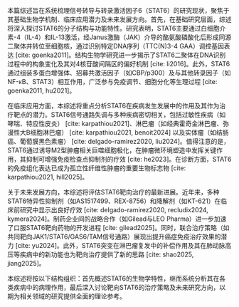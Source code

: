 本篇综述旨在系统梳理信号转导与转录激活因子6（STAT6）的研究现状，聚焦于其基础生物学机制、临床应用潜力及未来发展方向。首先，在基础研究层面，综述将深入探讨STAT6的分子结构与功能特性。研究表明，STAT6主要通过白细胞介素-4（IL-4）和IL-13激活，经Janus激酶（JAK）介导的酪氨酸磷酸化后形成同源二聚体并转位至细胞核，通过识别特定DNA序列（TTC(N)3-4 GAA）调控基因表达 [cite: goenka2011]。结构生物学研究进一步揭示了STAT6二聚体在DNA识别过程中的构象变化及其对4核苷酸间隔区的偏好机制 [cite: li2016]。此外，STAT6通过组装多蛋白增强体、招募共激活因子（如CBP/p300）及与其他转录因子（如NF-κB、STAT3）相互作用，广泛参与免疫调节、细胞分化等生理过程 [cite: goenka2011, hu2021]。

在临床应用方面，本综述将重点分析STAT6在疾病发生发展中的作用及其作为治疗靶点的潜力。STAT6信号通路失调与多种疾病密切相关，包括过敏性疾病（如哮喘、特应性皮炎） [cite: karpathiou2021]、淋巴瘤（如经典霍奇金淋巴瘤、弥漫性大B细胞淋巴瘤） [cite: karpathiou2021, benoit2024] 以及实体瘤（如结肠癌、葡萄膜黑色素瘤） [cite: delgado-ramirez2020, liu2024]。值得注意的是，STAT6通过诱导M2型肿瘤相关巨噬细胞极化，在肿瘤微环境塑造中发挥关键作用，其抑制可增强免疫检查点抑制剂的疗效 [cite: he2023]。在诊断方面，STAT6的免疫组化表达已成为孤立性纤维性肿瘤的重要生物标志物 [cite: karpathiou2021, hill2025]。

关于未来发展方向，本综述将评估STAT6靶向治疗的最新进展。近年来，多种STAT6特异性抑制剂（如AS1517499、REX-8756）和降解剂（如KT-621）在临床前研究中显示出良好疗效 [cite: delgado-ramirez2020, recludix2024, kymera2024]。制药企业间的战略合作（如Gilead与LEO Pharma）进一步加速了口服STAT6靶向药物的开发进程 [cite: gilead2025]。同时，联合治疗策略（如共同靶向JAK1/STAT6/GAS6/TAM信号通路）展现出提升癌症免疫治疗效果的潜力 [cite: yu2024]。此外，STAT6突变在淋巴瘤复发中的补偿作用及其在肺动脉高压等疾病中的新功能也为靶向治疗提供了新的思路 [cite: shao2025, jiang2025]。

本综述将按以下结构组织：首先概述STAT6的生物学特性，继而系统分析其在各类疾病中的病理作用，最后深入讨论靶向STAT6的治疗策略及未来研究方向，以期为相关领域的研究提供全面的理论参考。